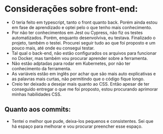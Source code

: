 # Considerações sobre front-end:

  - O teria feito em typescript, tanto o front quanto back. Porém ainda estou em fase de aprendizado e optei pelo o que tenho mais conhecimento.
  - Por não ter conhecimentos em Jest ou Cypress, não fiz os testes automatizados. Porém,  enquanto desenvolviva, eu testava. Finalizado o projeto, também o testei. Procurei seguir tudo     ao que foi proposto e um pouco mais, até onde eu consegui testar.
  - Tal qual o back-end, não estão configurados os arquivos para funcionar no Docker, mas também vou procurar aprender sobre a ferramenta.
  - Não estão adptadas para rodar em Kubernetes, por não ter conhecimento da ferramenta.
  - As variáveis estão em inglês por achar que são mais auto explicativas e as palavras mais curtas, não permitindo que o código fique longo.
  - Creio ter deixado a desejar mais quanto ao CSS. Então apesar de ter conseguido entregar o que me foi proposto, estou procurando aprimorar minhas habilidades CSS.

## Quanto aos commits:
  - Tentei o melhor que pude, deixa-los pequenos e consistentes. Sei que há espaço para melhorar e vou procurar preencher esse espaço.
